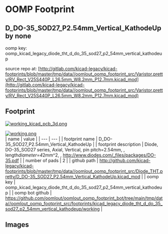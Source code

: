 # OOMP Footprint  
## D_DO-35_SOD27_P2.54mm_Vertical_KathodeUp  by none  
  
oomp key: oomp_kicad_legacy_diode_tht_d_do_35_sod27_p2_54mm_vertical_kathodeup  
  
source repo at: [http://gitlab.com/kicad-legacy/kicad-footprints/blob/master/tmp/data//oomlout_oomp_footprint_src/Varistor.pretty/RV_Rect_V25S440P_L26.5mm_W8.2mm_P12.7mm.kicad_mod](http://gitlab.com/kicad-legacy/kicad-footprints/blob/master/tmp/data//oomlout_oomp_footprint_src/Varistor.pretty/RV_Rect_V25S440P_L26.5mm_W8.2mm_P12.7mm.kicad_mod)  
## Footprint  
  
[![working_kicad_pcb_3d.png](working_kicad_pcb_3d_600.png)](working_kicad_pcb_3d.png)  
  
[![working.png](working_600.png)](working.png)  
| name | value | 
| --- | --- | 
| footprint name | D_DO-35_SOD27_P2.54mm_Vertical_KathodeUp | 
| footprint description | Diode, DO-35_SOD27 series, Axial, Vertical, pin pitch=2.54mm, , length*diameter=4*2mm^2, , http://www.diodes.com/_files/packages/DO-35.pdf | 
| number of pads | 2 | 
| github path | http://github.com/kicad-legacy/kicad-footprints/blob/master/tmp/data//oomlout_oomp_footprint_src/Diode_THT.pretty/D_DO-35_SOD27_P2.54mm_Vertical_KathodeUp.kicad_mod | 
| oomp key | oomp_kicad_legacy_diode_tht_d_do_35_sod27_p2_54mm_vertical_kathodeup | 
| oomp bot github | https://github.com/oomlout/oomlout_oomp_footprint_bot/tree/main/tmp/data//oomlout_oomp_footprint_src/footprints/kicad_legacy_diode_tht_d_do_35_sod27_p2_54mm_vertical_kathodeup/working | 
## Images  
